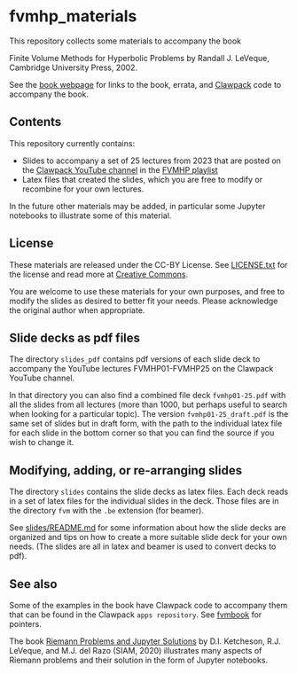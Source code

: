 # fvmhp_materials

This repository collects some materials to accompany the book

Finite Volume Methods for Hyperbolic Problems by Randall J. LeVeque, Cambridge University Press, 2002.

See the [book webpage](http://www.clawpack.org/fvmhp_materials/) for links to the book, errata, and [Clawpack](http://www.clawpack.org) code to accompany the book.

## Contents

This repository currently contains:

- Slides to accompany a set of 25 lectures from 2023 that are posted on the
  [Clawpack YouTube channel](https://www.youtube.com/channel/UCxIdwWtDvUG_kdn-KiSVroQ) in the
  [FVMHP playlist](https://www.youtube.com/playlist?list=PLHJVj2zE9oLRPo7Xn1QI6WTl9QrBXLkqS)
- Latex files that created the slides, which you are free to modify or recombine for your own lectures.

In the future other materials may be added, in particular some Jupyter notebooks to illustrate some of this material.

## License

These materials are released under the CC-BY License.
See
[LICENSE.txt](https://github.com/clawpack/fvmhp_materials/blob/master/LICENSE.txt)
for the license and read more at [Creative
Commons](https://creativecommons.org/licenses/by/4.0/).

You are welcome to use these materials for your own purposes, and free to modify the slides as desired to better fit your needs.  Please acknowledge the original author when appropriate.

## Slide decks as pdf files

The directory `slides_pdf` contains pdf versions of each slide deck to accompany the YouTube lectures FVMHP01-FVMHP25 on the Clawpack YouTube channel.

In that directory you can also find a combined file deck `fvmhp01-25.pdf` with all the slides from all lectures (more than 1000, but perhaps useful to search when looking for a particular topic).  The version `fvmhp01-25_draft.pdf` is the same set of slides but in draft form, with the path to the individual latex file for each slide in the bottom corner so that you can find the source if you wish to change it.

## Modifying, adding, or re-arranging slides

The directory `slides` contains the slide decks as latex files.  Each deck reads in a set of latex files for the individual slides in the deck.  Those files are in the directory `fvm` with the `.be` extension (for beamer).

See [slides/README.md](slides/README.md) for some information about how the slide decks are organized and tips on how to create a more suitable slide deck for your own needs.  (The slides are all in latex and beamer is used to convert decks to pdf).

## See also

Some of the examples in the book have Clawpack code to accompany them that can be found in the Clawpack `apps repository`.  See [fvmbook](http://www.clawpack.org/fvmbook.html) for pointers.

The book [Riemann Problems and Jupyter Solutions](http://www.clawpack.org/riemann_book/) by D.I. Ketcheson, R.J. LeVeque, and M.J. del Razo (SIAM, 2020) illustrates many aspects of Riemann problems and their solution in the form of Jupyter notebooks.

